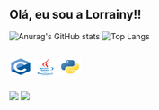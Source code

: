 ## Olá, eu sou a Lorrainy!!

![Anurag's GitHub stats](https://github-readme-stats.vercel.app/api?username=lorrainysilvap\&rank_icon=github&theme=dracula)
![Top Langs](https://github-readme-stats.vercel.app/api/top-langs/?username=lorrainysilvap&hide_progress=true&show_icons=true&theme=dracula)
<div style = "display: inline_block"><br>
  <img align="center" alt="Lorrainy-C" height="30" width="40" src="https://raw.githubusercontent.com/devicons/devicon/master/icons/c/c-original.svg">
  <img align="center" alt="Lorrainy-Java" height="30" width="40" src="https://raw.githubusercontent.com/devicons/devicon/master/icons/java/java-original.svg">
  <img align="center" alt="Lorrainy-Python" height="30" width="40" src="https://raw.githubusercontent.com/devicons/devicon/master/icons/python/python-original.svg">
  
##
<div>
  <a href="www.linkedin.com/in/lstech" targer="_blank"><img src="https://img.shields.io/badge/LinkedIn-0077B5?style=for-the-badge&logo=linkedin&logoColor=white" target="_blank"></a>
   <a href="www.linkedin.com/in/lstech" targer="_blank"><img src="(https://img.shields.io/badge/-Instagram-%23E4405F?style=for-the-badge&logo=instagram&logoColor=white" target="_blank"></a>
</div>

